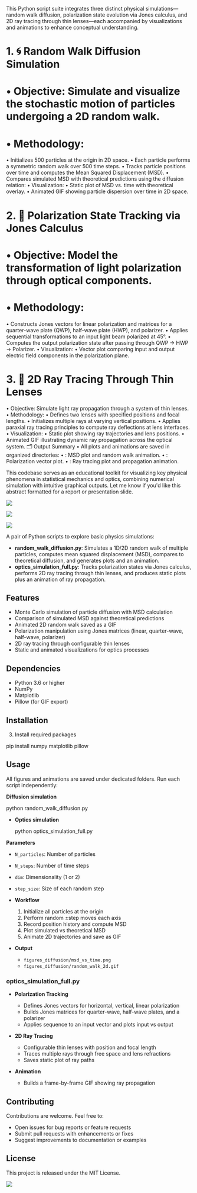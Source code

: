 This Python script suite integrates three distinct physical simulations—random walk diffusion, polarization state evolution via Jones calculus, and 2D ray tracing through thin lenses—each accompanied by visualizations and animations to enhance conceptual understanding.
# 1. 🌀 Random Walk Diffusion Simulation
#  • 	Objective: Simulate and visualize the stochastic motion of particles undergoing a 2D random walk.
# • 	Methodology:
• 	Initializes 500 particles at the origin in 2D space.
• 	Each particle performs a symmetric random walk over 500 time steps.
• 	Tracks particle positions over time and computes the Mean Squared Displacement (MSD).
• 	Compares simulated MSD with theoretical predictions using the diffusion relation:
• 	Visualization:
• 	Static plot of MSD vs. time with theoretical overlay.
• 	Animated GIF showing particle dispersion over time in 2D space.
# 2. 🔬 Polarization State Tracking via Jones Calculus
# • 	Objective: Model the transformation of light polarization through optical components.
#  • 	Methodology:
• 	Constructs Jones vectors for linear polarization and matrices for a quarter-wave plate (QWP), half-wave plate (HWP), and polarizer.
• 	Applies sequential transformations to an input light beam polarized at 45°.
• 	Computes the output polarization state after passing through QWP → HWP → Polarizer.
• 	Visualization:
• 	Vector plot comparing input and output electric field components in the polarization plane.
# 3. 🔭 2D Ray Tracing Through Thin Lenses
• 	Objective: Simulate light ray propagation through a system of thin lenses.
• 	Methodology:
• 	Defines two lenses with specified positions and focal lengths.
• 	Initializes multiple rays at varying vertical positions.
• 	Applies paraxial ray tracing principles to compute ray deflections at lens interfaces.
• 	Visualization:
• 	Static plot showing ray trajectories and lens positions.
• 	Animated GIF illustrating dynamic ray propagation across the optical system.
🗂 Output Summary
• 	All plots and animations are saved in organized directories:
• 	: MSD plot and random walk animation.
• 	: Polarization vector plot.
• 	: Ray tracing plot and propagation animation.

This codebase serves as an educational toolkit for visualizing key physical phenomena in statistical mechanics and optics, combining numerical simulation with intuitive graphical outputs. Let me know if you'd like this abstract formatted for a report or presentation slide.

![](figures_diffusion/random_walk_2d.gif)


![](figures_diffusion/msd_vs_time.png)



![](figures_ray_tracing/ray_propagation.gif)


A pair of Python scripts to explore basic physics simulations:

- **random_walk_diffusion.py**: Simulates a 1D/2D random walk of multiple particles, computes mean squared displacement (MSD), compares to theoretical diffusion, and generates plots and an animation.  
- **optics_simulation_full.py**: Tracks polarization states via Jones calculus, performs 2D ray tracing through thin lenses, and produces static plots plus an animation of ray propagation.


## Features

- Monte Carlo simulation of particle diffusion with MSD calculation  
- Comparison of simulated MSD against theoretical predictions  
- Animated 2D random walk saved as a GIF  
- Polarization manipulation using Jones matrices (linear, quarter-wave, half-wave, polarizer)  
- 2D ray tracing through configurable thin lenses  
- Static and animated visualizations for optics processes  


## Dependencies

- Python 3.6 or higher  
- NumPy  
- Matplotlib  
- Pillow (for GIF export)  



## Installation


3. Install required packages  

  pip install numpy matplotlib pillow

## Usage

All figures and animations are saved under dedicated folders. Run each script independently:

 **Diffusion simulation**  

  python random_walk_diffusion.py
 

- **Optics simulation**  

  python optics_simulation_full.py



 **Parameters**  
  - `N_particles`: Number of particles  
  - `N_steps`: Number of time steps  
  - `dim`: Dimensionality (1 or 2)  
  - `step_size`: Size of each random step  

- **Workflow**  
  1. Initialize all particles at the origin  
  2. Perform random ±step moves each axis  
  3. Record position history and compute MSD  
  4. Plot simulated vs theoretical MSD  
  5. Animate 2D trajectories and save as GIF  

- **Output**  
  - `figures_diffusion/msd_vs_time.png`  
  - `figures_diffusion/random_walk_2d.gif`  

### optics_simulation_full.py

- **Polarization Tracking**  
  - Defines Jones vectors for horizontal, vertical, linear polarization  
  - Builds Jones matrices for quarter-wave, half-wave plates, and a polarizer  
  - Applies sequence to an input vector and plots input vs output  

- **2D Ray Tracing**  
  - Configurable thin lenses with position and focal length  
  - Traces multiple rays through free space and lens refractions  
  - Saves static plot of ray paths  

- **Animation**  
  - Builds a frame-by-frame GIF showing ray propagation  


## Contributing

Contributions are welcome. Feel free to:

- Open issues for bug reports or feature requests  
- Submit pull requests with enhancements or fixes  
- Suggest improvements to documentation or examples  


## License

This project is released under the MIT License.  


![](figures_polarization/polarization_jones.png)
